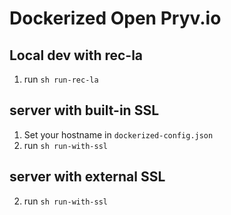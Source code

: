 # Dockerized Open Pryv.io

## Local dev with rec-la

1. run `sh run-rec-la`

## server with built-in SSL

1. Set your hostname in `dockerized-config.json`
2. run `sh run-with-ssl`

## server with external SSL

2. run `sh run-with-ssl`